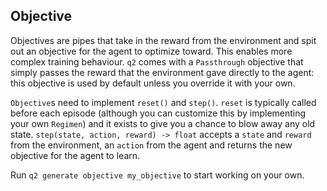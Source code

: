 ## Objective

Objectives are pipes that take in the reward from the environment and spit out an objective for the agent to optimize toward. This enables more complex training behaviour. `q2` comes with a `Passthrough` objective that simply passes the reward that the environment gave directly to the agent: this objective is used by default unless you override it with your own.

`Objective`s need to implement `reset()` and `step()`. `reset` is typically called before each episode (although you can customize this by implementing your own `Regimen`) and it exists to give you a chance to blow away any old state. `step(state, action, reward) -> float` accepts a `state` and `reward` from the environment, an `action` from the agent and returns the new objective for the agent to learn.

Run `q2 generate objective my_objective` to start working on your own.